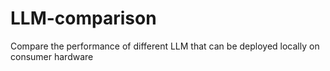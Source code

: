 # LLM-comparison
Compare the performance of different LLM that can be deployed locally on consumer hardware
